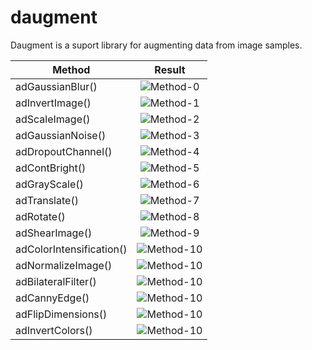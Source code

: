 # daugment
Daugment is a suport library for augmenting data from image samples. 

| Method        | Result        |
| ------------- |:-------------:|
| adGaussianBlur()| ![Method-0](https://github.com/lucasbsimao/daugment/blob/master/example/samples/methods/onca-0.jpg) |
| adInvertImage()      | ![Method-1](https://github.com/lucasbsimao/daugment/blob/master/example/samples/methods/onca-1.jpg)      |
| adScaleImage()      | ![Method-2](https://github.com/lucasbsimao/daugment/blob/master/example/samples/methods/onca-2.jpg)      |
| adGaussianNoise()     | ![Method-3](https://github.com/lucasbsimao/daugment/blob/master/example/samples/methods/onca-3.jpg)      |
| adDropoutChannel()      | ![Method-4](https://github.com/lucasbsimao/daugment/blob/master/example/samples/methods/onca-4.jpg)      |
| adContBright()     | ![Method-5](https://github.com/lucasbsimao/daugment/blob/master/example/samples/methods/onca-5.jpg)      |
| adGrayScale()      | ![Method-6](https://github.com/lucasbsimao/daugment/blob/master/example/samples/methods/onca-6.jpg)      |
| adTranslate()      | ![Method-7](https://github.com/lucasbsimao/daugment/blob/master/example/samples/methods/onca-7.jpg)      |
| adRotate()      | ![Method-8](https://github.com/lucasbsimao/daugment/blob/master/example/samples/methods/onca-8.jpg)      |
| adShearImage()      | ![Method-9](https://github.com/lucasbsimao/daugment/blob/master/example/samples/methods/onca-9.jpg)      |
| adColorIntensification()      | ![Method-10](https://github.com/lucasbsimao/daugment/blob/master/example/samples/methods/onca-10.jpg)      |
| adNormalizeImage()      | ![Method-10](https://github.com/lucasbsimao/daugment/blob/master/example/samples/methods/onca-11.jpg)      |
| adBilateralFilter()      | ![Method-10](https://github.com/lucasbsimao/daugment/blob/master/example/samples/methods/onca-12.jpg)      |
| adCannyEdge()      | ![Method-10](https://github.com/lucasbsimao/daugment/blob/master/example/samples/methods/onca-13.jpg)      |
| adFlipDimensions()      | ![Method-10](https://github.com/lucasbsimao/daugment/blob/master/example/samples/methods/onca-14.jpg)      |
| adInvertColors()     | ![Method-10](https://github.com/lucasbsimao/daugment/blob/master/example/samples/methods/onca-15.jpg)      |

